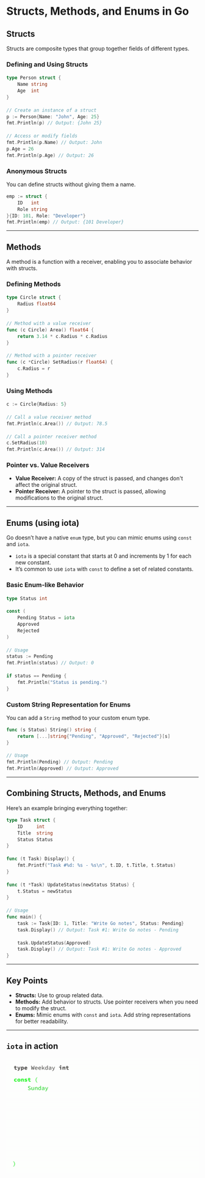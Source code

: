 # Structs, Methods, and Enums in Go

## Structs

Structs are composite types that group together fields of different types.

### Defining and Using Structs

```go
type Person struct {
    Name string
    Age  int
}

// Create an instance of a struct
p := Person{Name: "John", Age: 25}
fmt.Println(p) // Output: {John 25}

// Access or modify fields
fmt.Println(p.Name) // Output: John
p.Age = 26
fmt.Println(p.Age) // Output: 26
```

### Anonymous Structs

You can define structs without giving them a name.

```go
emp := struct {
    ID   int
    Role string
}{ID: 101, Role: "Developer"}
fmt.Println(emp) // Output: {101 Developer}
```

---

## Methods

A method is a function with a receiver, enabling you to associate behavior with structs.

### Defining Methods

```go
type Circle struct {
    Radius float64
}

// Method with a value receiver
func (c Circle) Area() float64 {
    return 3.14 * c.Radius * c.Radius
}

// Method with a pointer receiver
func (c *Circle) SetRadius(r float64) {
    c.Radius = r
}
```

### Using Methods

```go
c := Circle{Radius: 5}

// Call a value receiver method
fmt.Println(c.Area()) // Output: 78.5

// Call a pointer receiver method
c.SetRadius(10)
fmt.Println(c.Area()) // Output: 314
```

### Pointer vs. Value Receivers

- **Value Receiver:** A copy of the struct is passed, and changes don't affect the original struct.
- **Pointer Receiver:** A pointer to the struct is passed, allowing modifications to the original struct.

---

## Enums (using iota)

Go doesn’t have a native `enum` type, but you can mimic enums using `const` and `iota`.

- `iota` is a special constant that starts at 0 and increments by 1 for each new constant.
- It’s common to use `iota` with `const` to define a set of related constants.

### Basic Enum-like Behavior

```go
type Status int

const (
    Pending Status = iota
    Approved
    Rejected
)

// Usage
status := Pending
fmt.Println(status) // Output: 0

if status == Pending {
    fmt.Println("Status is pending.")
}
```

### Custom String Representation for Enums

You can add a `String` method to your custom enum type.

```go
func (s Status) String() string {
    return [...]string{"Pending", "Approved", "Rejected"}[s]
}

// Usage
fmt.Println(Pending) // Output: Pending
fmt.Println(Approved) // Output: Approved
```

---

## Combining Structs, Methods, and Enums

Here’s an example bringing everything together:

```go
type Task struct {
    ID     int
    Title  string
    Status Status
}

func (t Task) Display() {
    fmt.Printf("Task #%d: %s - %s\n", t.ID, t.Title, t.Status)
}

func (t *Task) UpdateStatus(newStatus Status) {
    t.Status = newStatus
}

// Usage
func main() {
    task := Task{ID: 1, Title: "Write Go notes", Status: Pending}
    task.Display() // Output: Task #1: Write Go notes - Pending

    task.UpdateStatus(Approved)
    task.Display() // Output: Task #1: Write Go notes - Approved
}
```

---

## Key Points

- **Structs:** Use to group related data.
- **Methods:** Add behavior to structs. Use pointer receivers when you need to modify the struct.
- **Enums:** Mimic enums with `const` and `iota`. Add string representations for better readability.

---

## `iota` in action

![iota in Go](../../images/essential_constructs/iota_enum.gif)
